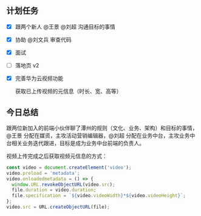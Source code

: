 ## 计划任务

- [x] 跟两个新人 @王景 @刘超 沟通目标的事情
- [x] 协助 @刘文兵 审查代码
- [x] 面试
- [ ] 落地页 v2
- [x] 完善华为云视频功能

  获取已上传视频的元信息（时长、宽、高等）



## 今日总结

跟两位新加入的前端小伙伴聊了潭州的规则（文化、业务、架构）和目标的事情，@王景 分配在媒资，主攻活动营销编辑器，@刘超 分配在业务中台，主攻业务中台相关业务迭代跟进，目标是成为业务中台前端的负责人。  

视频上传完成之后获取视频元信息的方式：

```js
const video = document.createElement('video');
video.preload = 'metadata';
video.onloadedmetadata = () => {
  window.URL.revokeObjectURL(video.src);
  file.duration = video.duration;
  file.specification = `${video.videoWidth}*${video.videoHeight}`;
};
video.src = URL.createObjectURL(file);
```
